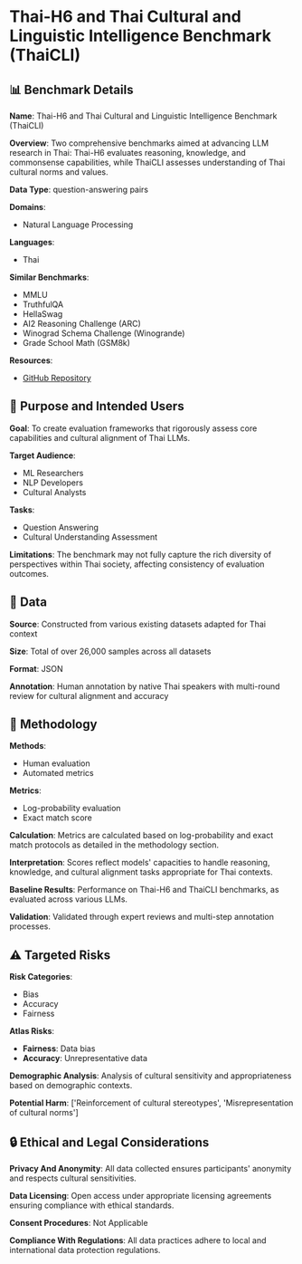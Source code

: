 # Thai-H6 and Thai Cultural and Linguistic Intelligence Benchmark (ThaiCLI)

## 📊 Benchmark Details

**Name**: Thai-H6 and Thai Cultural and Linguistic Intelligence Benchmark (ThaiCLI)

**Overview**: Two comprehensive benchmarks aimed at advancing LLM research in Thai: Thai-H6 evaluates reasoning, knowledge, and commonsense capabilities, while ThaiCLI assesses understanding of Thai cultural norms and values.

**Data Type**: question-answering pairs

**Domains**:
- Natural Language Processing

**Languages**:
- Thai

**Similar Benchmarks**:
- MMLU
- TruthfulQA
- HellaSwag
- AI2 Reasoning Challenge (ARC)
- Winograd Schema Challenge (Winogrande)
- Grade School Math (GSM8k)

**Resources**:
- [GitHub Repository](https://github.com/UpstageAI/ThaiCLI_H6)

## 🎯 Purpose and Intended Users

**Goal**: To create evaluation frameworks that rigorously assess core capabilities and cultural alignment of Thai LLMs.

**Target Audience**:
- ML Researchers
- NLP Developers
- Cultural Analysts

**Tasks**:
- Question Answering
- Cultural Understanding Assessment

**Limitations**: The benchmark may not fully capture the rich diversity of perspectives within Thai society, affecting consistency of evaluation outcomes.

## 💾 Data

**Source**: Constructed from various existing datasets adapted for Thai context

**Size**: Total of over 26,000 samples across all datasets

**Format**: JSON

**Annotation**: Human annotation by native Thai speakers with multi-round review for cultural alignment and accuracy

## 🔬 Methodology

**Methods**:
- Human evaluation
- Automated metrics

**Metrics**:
- Log-probability evaluation
- Exact match score

**Calculation**: Metrics are calculated based on log-probability and exact match protocols as detailed in the methodology section.

**Interpretation**: Scores reflect models' capacities to handle reasoning, knowledge, and cultural alignment tasks appropriate for Thai contexts.

**Baseline Results**: Performance on Thai-H6 and ThaiCLI benchmarks, as evaluated across various LLMs.

**Validation**: Validated through expert reviews and multi-step annotation processes.

## ⚠️ Targeted Risks

**Risk Categories**:
- Bias
- Accuracy
- Fairness

**Atlas Risks**:
- **Fairness**: Data bias
- **Accuracy**: Unrepresentative data

**Demographic Analysis**: Analysis of cultural sensitivity and appropriateness based on demographic contexts.

**Potential Harm**: ['Reinforcement of cultural stereotypes', 'Misrepresentation of cultural norms']

## 🔒 Ethical and Legal Considerations

**Privacy And Anonymity**: All data collected ensures participants' anonymity and respects cultural sensitivities.

**Data Licensing**: Open access under appropriate licensing agreements ensuring compliance with ethical standards.

**Consent Procedures**: Not Applicable

**Compliance With Regulations**: All data practices adhere to local and international data protection regulations.
